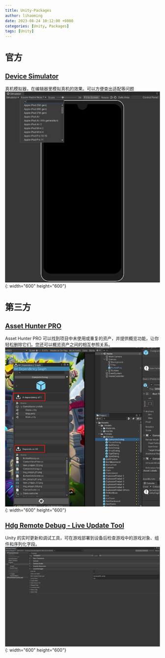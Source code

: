 ```yaml
---
title: Unity-Packages
author: lihaoming
date: 2023-08-24 10:12:00 +0800
categories: [Unity, Packages]
tags: [Unity]
---
```


# 官方
## [Device Simulator](https://docs.unity3d.com/Packages/com.unity.device-simulator@3.0/manual/index.html)
真机模拟器，在编辑器里模拟真机的效果。可以方便查出适配等问题
![](/assets/img/packages/device_simulator_1.png){: width="600" height="600"}

# 第三方
## [Asset Hunter PRO](https://assetstore.unity.com/packages/tools/utilities/asset-hunter-pro-135296)  
Asset Hunter PRO 可以找到项目中未使用或重复的资产，并提供概览功能，让你轻松删除它们。您还可以概览资产之间的相互参照关系。
![](/assets/img/packages/asset_hunter_1.png){: width="600" height="600"}

## [Hdg Remote Debug - Live Update Tool](https://assetstore.unity.com/packages/tools/utilities/hdg-remote-debug-live-update-tool-61863)  
 Unity 的实时更新和调试工具，可在游戏部署到设备后检查游戏中的游戏对象、组件和序列化字段。
![](/assets/img/packages/hdg_remote_debug_1.png){: width="600" height="600"}